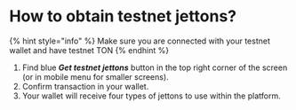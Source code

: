 # How to obtain testnet jettons?

{% hint style="info" %}
Make sure you are connected with your testnet wallet and have testnet TON
{% endhint %}

1. Find blue _**Get testnet jettons**_ button in the top right corner of the screen (or in mobile menu for smaller screens).
2. Confirm transaction in your wallet.
3. Your wallet will receive four types of jettons to use within the platform.
